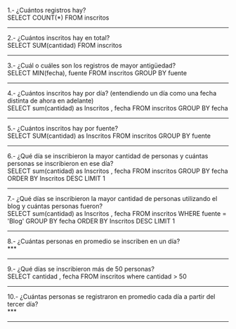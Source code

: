 1.- ¿Cuántos registros hay? <br>
SELECT COUNT(*) FROM inscritos  <br>
 <hr>
2.- ¿Cuántos inscritos hay en total? <br>
SELECT SUM(cantidad) FROM inscritos <br>
 <hr>
3.- ¿Cuál o cuáles son los registros de mayor antigüedad?  <br>
SELECT MIN(fecha), fuente FROM inscritos GROUP BY fuente  <br>
 <hr>
4.- ¿Cuántos inscritos hay por día? (entendiendo un día como una fecha distinta de ahora en adelante)  <br>
SELECT sum(cantidad) as Inscritos , fecha FROM inscritos GROUP BY fecha  <br>
 <hr>
5.- ¿Cuántos inscritos hay por fuente?  <br>
SELECT SUM(cantidad) as Inscritos FROM inscritos GROUP BY fuente  <br>
 <hr>
6.- ¿Qué día se inscribieron la mayor cantidad de personas y cuántas personas se inscribieron en ese día? <br>
SELECT sum(cantidad) as Inscritos , fecha FROM inscritos GROUP BY fecha ORDER BY Inscritos DESC LIMIT 1 <br>
 <hr>
7.- ¿Qué días se inscribieron la mayor cantidad de personas utilizando el blog y cuántas personas fueron? <br>
SELECT sum(cantidad) as Inscritos , fecha FROM inscritos WHERE fuente = 'Blog' GROUP BY fecha ORDER BY Inscritos DESC LIMIT 1  <br>
 <hr>
8.- ¿Cuántas personas en promedio se inscriben en un día?  <br>
*** <br>
 <hr>
9.- ¿Qué días se inscribieron más de 50 personas?  <br>
SELECT  cantidad , fecha FROM inscritos where cantidad > 50  <br>
 <hr>
10.- ¿Cuántas personas se registraron en promedio cada día a partir del tercer día?  <br>
*** <br>
<hr>
